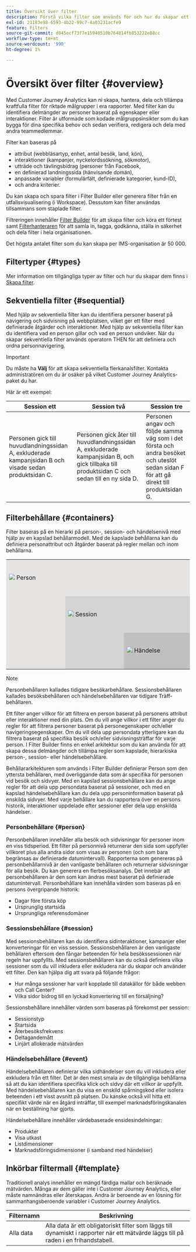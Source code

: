```yaml
---
title: Översikt över filter
description: Förstå vilka filter som används för och hur du skapar ett enkelt filter.
exl-id: 21183e98-6593-4b22-99c7-4a03231acfe9
feature: Filters
source-git-commit: d045ecf73f7e15940510b764814fb853222e88cc
workflow-type: tm+mt
source-wordcount: '990'
ht-degree: 1%

---
```



# Översikt över filter {#overview}

Med Customer Journey Analytics kan ni skapa, hantera, dela och tillämpa kraftfulla filter för riktade målgrupper i era rapporter. Med filter kan du identifiera delmängder av personer baserat på egenskaper eller interaktioner. Filter är utformade som kodade målgruppsinsikter som du kan bygga för dina specifika behov och sedan verifiera, redigera och dela med andra teammedlemmar.

Filter kan baseras på

- attribut (webbläsartyp, enhet, antal besök, land, kön),
- interaktioner (kampanjer, nyckelordssökning, sökmotor),
- utträde och tävlingsbidrag (personer från Facebook,
- en definierad landningssida (hänvisande domän),
- anpassade variabler (formulärfält, definierade kategorier, kund-ID),
- och andra kriterier.

Du kan skapa och spara filter i Filter Builder eller generera filter från en utfallsvisualisering (i Workspace). Dessutom kan filter användas tillsammans som staplade filter.

Filtreringen innehåller [Filter Builder](/help/components/filters/filter-builder.md) för att skapa filter och köra ett förtest samt [Filterhanteraren](/help/components/filters/manage-filters.md) för att samla in, tagga, godkänna, ställa in säkerhet och dela filter i hela organisationen.

Det högsta antalet filter som du kan skapa per IMS-organisation är 50 000.

## Filtertyper {#types}

Mer information om tillgängliga typer av filter och hur du skapar dem finns i [Skapa filter](/help/components/filters/create-filters.md).

## Sekventiella filter {#sequential}

Med hjälp av sekventiella filter kan du identifiera personer baserat på navigering och sidvisning på webbplatsen, vilket ger ett filter med definierade åtgärder och interaktioner. Med hjälp av sekventiella filter kan du identifiera vad en person gillar och vad en person undviker. När du skapar sekventiella filter används operatorn THEN för att definiera och ordna personnavigering.

>[!IMPORTANT]
>
>Du måste ha **Välj** för att skapa sekventiella flerkanalsfilter. Kontakta administratören om du är osäker på vilket Customer Journey Analytics-paket du har. &#x200B;

Här är ett exempel:

| Session ett | Session två | Session tre |
| --- | --- | --- |
| Personen gick till huvudlandningssidan A, exkluderade kampanjsidan B och visade sedan produktsidan C. | Personen gick åter till huvudlandningssidan A, exkluderade kampanjsidan B, och gick tillbaka till produktsidan C och sedan till en ny sida D. | Personen angav och följde samma väg som i det första och andra besöket och uteslöt sedan sidan F för att gå direkt till produktsidan G. |

## Filterbehållare {#containers}

Filter baseras på en hierarki på person-, session- och händelsenivå med hjälp av en kapslad behållarmodell. Med de kapslade behållarna kan du definiera personattribut och åtgärder baserat på regler mellan och inom behållarna.


<table style="table-layout: fixed; border: none;">

<tr>
<td style="background-color: #E5E4E2;" colspan="3" width="200" height="100"><img src="https://spectrum.adobe.com/static/icons/workflow_18/Smock_User_18_N.svg"/> Person</td>
</tr>

<tr>
<td style="background-color: #E5E4E2;" width="200"></td>
<td style="background-color: #D3D3D3;" colspan="2" width="200" height="100"><img src="https://spectrum.adobe.com/static/icons/workflow_18/Smock_Visit_18_N.svg"/> Session</td>
</tr>

<tr>
<td style="background-color: #E5E4E2;" width="200" height="100"></td>
<td style="background-color: #D3D3D3;" width="200" height="100"></td>
<td style="background-color: #C0C0C0;" width="200" height="100" colspan="1"><img src="https://spectrum.adobe.com/static/icons/workflow_18/Smock_Events_18_N.svg"/> Händelse</td>
</tr>
</table>

>[!NOTE]
>Personbehållaren kallades tidigare besökarbehållare. Sessionsbehållaren kallades besöksbehållaren och händelsebehållaren var tidigare Träff-behållaren.

Ett filter anger villkor för att filtrera en person baserat på personens attribut eller interaktioner med din plats. Om du vill ange villkor i ett filter anger du regler för att filtrera personer baserat på personegenskaper och/eller navigeringsegenskaper. Om du vill dela upp persondata ytterligare kan du filtrera baserat på specifika besök och/eller sidvisningsträffar för varje person. I Filter Builder finns en enkel arkitektur som du kan använda för att skapa dessa delmängder och tillämpa regler som kapslade, hierarkiska person-, session- eller händelsebehållare.

Behållararkitekturen som används i Filter Builder definierar Person som den yttersta behållaren, med överliggande data som är specifika för personen vid besök och sidvyer. Med en kapslad sessionsbehållare kan du ange regler för att dela upp persondata baserat på sessioner, och med en kapslad händelsebehållare kan du dela upp personinformation baserat på enskilda sidvyer. Med varje behållare kan du rapportera över en persons historik, interaktioner uppdelade efter sessioner eller dela upp enskilda händelser.

### Personbehållare {#person}

Personbehållaren innehåller alla besök och sidvisningar för personer inom en viss tidsperiod. Ett filter på personnivå returnerar den sida som uppfyller villkoret plus alla andra sidor som visas av personen (och som bara begränsas av definierade datumintervall). Rapporterna som genereras på personbehållarnivå är den vanligaste behållaren och returnerar sidvisningar för alla besök. Du kan generera en flerbesöksanalys. Det innebär att personbehållaren är den som kan ändras mest baserat på definierade datumintervall.
Personbehållare kan innehålla värden som baseras på en persons övergripande historik:

- Dagar före första köp
- Ursprunglig startsida
- Ursprungliga referensdomäner

### Sessionsbehållare {#session}

Med sessionsbehållaren kan du identifiera sidinteraktioner, kampanjer eller konverteringar för en viss session. Sessionsbehållaren är den vanligaste behållaren eftersom den fångar beteenden för hela besökssessionen när regeln har uppfyllts. Med sessionsbehållaren kan du också definiera vilka sessioner som du vill inkludera eller exkludera när du skapar och använder ett filter. Den kan hjälpa dig att svara på följande frågor:

- Hur många sessioner har varit kopplade till datakällor för både webben och Call Center?
- Vilka sidor bidrog till en lyckad konvertering till en försäljning?

Sessionsbehållare innehåller värden som baseras på förekomst per session:

- Sessionstyp
- Startsida
- Återbesöksfrekvens
- Deltagandemått
- Linjärt allokerade mätvärden

### Händelsebehållare {#event}

Händelsebehållaren definierar vilka sidhändelser som du vill inkludera eller exkludera från ett filter. Det är den mest smala av de tillgängliga behållarna så att du kan identifiera specifika klick och sidvy där ett villkor är uppfyllt. Med händelsebehållaren kan du visa en enskild spårningskod eller isolera beteenden i ett visst avsnitt på platsen. Du kanske också vill hitta ett specifikt värde när en åtgärd inträffar, till exempel marknadsföringskanalen när en beställning har gjorts.

Händelsebehållare innehåller värdebaserade ensidesindelningar:

- Produkter
- Visa utkast
- Listdimensioner
- Marknadsföringsdimensioner (i samband med händelser)

## Inkörbar filtermall {#template}

Traditionell analys innehåller en mängd färdiga mallar och beräknade mätvärden. Många av dem gäller inte i Customer Journey Analytics, eller måste namnändras eller återskapas. Andra är beroende av en lösning för sammanhangsberoende variabler i Customer Journey Analytics.

| Filternamn | Beskrivning |
| --- | --- |
| Alla data | Alla data är ett obligatoriskt filter som läggs till dynamiskt i rapporter när ett mätvärde läggs till på raden i en frihandstabell. |
